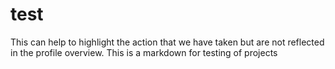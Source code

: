# test #
This can help to highlight the action that we have taken but are not reflected in the profile overview.
This is a markdown for testing of projects



